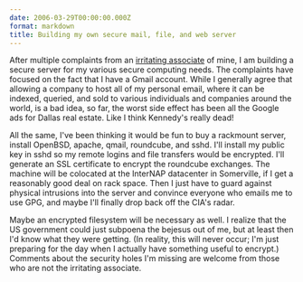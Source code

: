 ```yaml
---
date: 2006-03-29T00:00:00.000Z
format: markdown
title: Building my own secure mail, file, and web server
---
```


After multiple complaints from an <a href="http://goelzer.com">irritating associate</a> of mine, I am building a secure server for my various secure computing needs. The complaints have focused on the fact that I have a Gmail account. While I generally agree that allowing a company to host all of my personal email, where it can be indexed, queried, and sold to various individuals and companies around the world, is a bad idea, so far, the worst side effect has been all the Google ads for Dallas real estate. Like I think Kennedy's really dead!

All the same, I've been thinking it would be fun to buy a rackmount server, install OpenBSD, apache, qmail, roundcube, and sshd. I'll install my public key in sshd so my remote logins and file transfers would be encrypted. I'll generate an SSL certificate to encrypt the roundcube exchanges. The machine will be colocated at the InterNAP datacenter in Somerville, if I get a reasonably good deal on rack space. Then I just have to guard against physical intrusions into the server and convince everyone who emails me to use GPG, and maybe I'll finally drop back off the CIA's radar.

Maybe an encrypted filesystem will be necessary as well. I realize that the US government could just subpoena the bejesus out of me, but at least then I'd know what they were getting. (In reality, this will never occur; I'm just preparing for the day when I actually have something useful to encrypt.)
Comments about the security holes I'm missing are welcome from those who are not the irritating associate.
